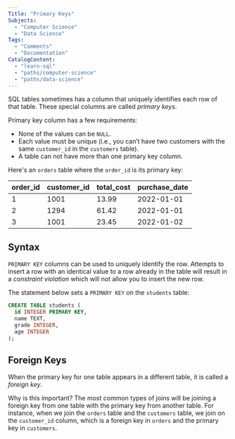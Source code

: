 ```yaml
---
Title: "Primary Keys"
Subjects:
  - "Computer Science"
  - "Data Science"
Tags: 
  - "Comments"
  - "Documentation"
CatalogContent:
  - "learn-sql"
  - "paths/computer-science"
  - "paths/data-science"
---
```


SQL tables sometimes has a column that uniquely identifies each row of that table. These special columns are called *primary keys*.

Primary key column has a few requirements:

- None of the values can be `NULL`.
- Each value must be unique (i.e., you can’t have two customers with the same `customer_id` in the `customers` table).
- A table can not have more than one primary key column.

Here's an `orders` table where the `order_id` is its primary key:

| order_id | customer_id | total_cost | purchase_date |
| --- | --- | --- | --- |
| 1	| 1001	| 13.99	| 2022-01-01 |
| 2	| 1294	| 61.42	| 2022-01-01 |
| 3	| 1001	| 23.45	| 2022-01-02 |

## Syntax

 `PRIMARY KEY` columns can be used to uniquely identify the row. Attempts to insert a row with an identical value to a row already in the table will result in a *constraint violation* which will not allow you to insert the new row.

The statement below sets a `PRIMARY KEY` on the `students` table:

```sql
CREATE TABLE students (
  id INTEGER PRIMARY KEY, 
  name TEXT,
  grade INTEGER,
  age INTEGER
);
```

## Foreign Keys

When the primary key for one table appears in a different table, it is called a *foreign key*.

Why is this important? The most common types of joins will be joining a foreign key from one table with the primary key from another table. For instance, when we join the `orders` table and the `customers` table, we join on the `customer_id` column, which is a foreign key in `orders` and the primary key in `customers`.
